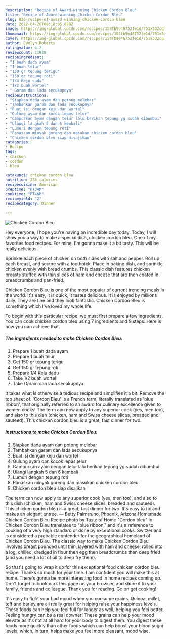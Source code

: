 ```yaml
---
description: "Recipe of Award-winning Chicken Cordon Bleu"
title: "Recipe of Award-winning Chicken Cordon Bleu"
slug: 836-recipe-of-award-winning-chicken-cordon-bleu
date: 2022-04-26T00:18:05.898Z
image: https://img-global.cpcdn.com/recipes/158fb9e46752fe1d/751x532cq70/chicken-cordon-bleu-recipe-main-photo.jpg
thumbnail: https://img-global.cpcdn.com/recipes/158fb9e46752fe1d/751x532cq70/chicken-cordon-bleu-recipe-main-photo.jpg
cover: https://img-global.cpcdn.com/recipes/158fb9e46752fe1d/751x532cq70/chicken-cordon-bleu-recipe-main-photo.jpg
author: Evelyn Roberts
ratingvalue: 4.2
reviewcount: 11938
recipeingredient:
- "1 buah dada ayam"
- "1 buah telur"
- "150 gr tepung terigu"
- "150 gr tepung roti"
- "1/4 Keju dadu"
- "1/2 buah wortel"
- " Garam dan lada secukupnya"
recipeinstructions:
- "Siapkan dada ayam dan potong melebar"
- "Tambahkan garam dan lada secukupnya"
- "Buat isi dengan keju dan wortel"
- "Gulung ayam dan kocok lepas telur"
- "Campurkan ayam dengan telur lalu berikan tepung yg sudah dibumbui"
- "Ulangi langkah 5 dan 6 kembali"
- "Lumuri dengan tepung roti"
- "Panaskan minyak goreng dan masukan chicken cordon bleu"
- "Chicken cordon bleu siap disajikan"
categories:
- Recipe
tags:
- chicken
- cordon
- bleu

katakunci: chicken cordon bleu 
nutrition: 236 calories
recipecuisine: American
preptime: "PT34M"
cooktime: "PT46M"
recipeyield: "2"
recipecategory: Dinner

---
```



![Chicken Cordon Bleu](https://img-global.cpcdn.com/recipes/158fb9e46752fe1d/751x532cq70/chicken-cordon-bleu-recipe-main-photo.jpg)

Hey everyone, I hope you're having an incredible day today. Today, I will show you a way to make a special dish, chicken cordon bleu. One of my favorites food recipes. For mine, I'm gonna make it a bit tasty. This will be really delicious.

Sprinkle each piece of chicken on both sides with salt and pepper. Roll up each breast, and secure with a toothpick. Place in baking dish, and sprinkle chicken evenly with bread crumbs. This classic dish features chicken breasts stuffed with thin slices of ham and cheese that are then coated in breadcrumbs and pan-fried.

Chicken Cordon Bleu is one of the most popular of current trending meals in the world. It's easy, it is quick, it tastes delicious. It is enjoyed by millions daily. They are fine and they look fantastic. Chicken Cordon Bleu is something which I've loved my whole life.


To begin with this particular recipe, we must first prepare a few ingredients. You can cook chicken cordon bleu using 7 ingredients and 9 steps. Here is how you can achieve that.

<!--inarticleads1-->

##### The ingredients needed to make Chicken Cordon Bleu:

1. Prepare 1 buah dada ayam
1. Prepare 1 buah telur
1. Get 150 gr tepung terigu
1. Get 150 gr tepung roti
1. Prepare 1/4 Keju dadu
1. Take 1/2 buah wortel
1. Take  Garam dan lada secukupnya


It takes what is otherwise a tedious recipe and simplifies it a bit. Remove the top sheet of. &#39;Cordon Bleu&#39; is a French term, literally translated as &#39;blue ribbon&#39;, that originally referred to an award for culinary excellence given to women cooks! The term can now apply to any superior cook (yes, men too), and also to this dish (chicken, ham and Swiss cheese slices, breaded and sauteed). This chicken cordon bleu is a great, fast dinner for two. 

<!--inarticleads2-->

##### Instructions to make Chicken Cordon Bleu:

1. Siapkan dada ayam dan potong melebar
1. Tambahkan garam dan lada secukupnya
1. Buat isi dengan keju dan wortel
1. Gulung ayam dan kocok lepas telur
1. Campurkan ayam dengan telur lalu berikan tepung yg sudah dibumbui
1. Ulangi langkah 5 dan 6 kembali
1. Lumuri dengan tepung roti
1. Panaskan minyak goreng dan masukan chicken cordon bleu
1. Chicken cordon bleu siap disajikan


The term can now apply to any superior cook (yes, men too), and also to this dish (chicken, ham and Swiss cheese slices, breaded and sauteed). This chicken cordon bleu is a great, fast dinner for two. It&#39;s easy to fix and makes an elegant entree. — Betty Palmesino, Phoenix, Arizona Homemade Chicken Cordon Bleu Recipe photo by Taste of Home &#34;Cordon bleu&#34; in Chicken Cordon Bleu translates to &#34;blue ribbon,&#34; and it&#39;s a reference to cooking of a very high standard or done by exceptional cooks. Switzerland is considered a probable contender for the geographical homeland of Chicken Cordon Bleu. The classic way to make Chicken Cordon Bleu involves breast pounded until thin, layered with ham and cheese, rolled into a log, chilled, dredged in flour then egg then breadcrumbs then deep fried (and you need a lot of oil to deep fry them). 

So that's going to wrap it up for this exceptional food chicken cordon bleu recipe. Thanks so much for your time. I am confident you will make this at home. There's gonna be more interesting food in home recipes coming up. Don't forget to bookmark this page on your browser, and share it to your family, friends and colleague. Thank you for reading. Go on get cooking!

It's easy to fight your bad mood when you consume grains. Quinoa, millet, teff and barley are all really great for helping raise your happiness levels. These foods can help you feel full for longer as well, helping you feel better. Feeling hungry can be a real downer! These grains can help your mood elevate as it's not at all hard for your body to digest them. You digest these foods more quickly than other foods which can help boost your blood sugar levels, which, in turn, helps make you feel more pleasant, mood wise.
